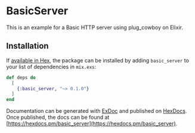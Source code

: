 # BasicServer

This is an example for a Basic HTTP server using plug_cowboy on Elixir.

## Installation

If [available in Hex](https://hex.pm/docs/publish), the package can be installed
by adding `basic_server` to your list of dependencies in `mix.exs`:

```elixir
def deps do
  [
    {:basic_server, "~> 0.1.0"}
  ]
end
```

Documentation can be generated with [ExDoc](https://github.com/elixir-lang/ex_doc)
and published on [HexDocs](https://hexdocs.pm). Once published, the docs can
be found at [https://hexdocs.pm/basic_server](https://hexdocs.pm/basic_server).

